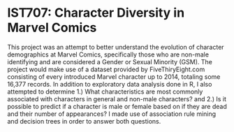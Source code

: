 # IST707: Character Diversity in Marvel Comics

This project was an attempt to better understand the evolution of character demographics at Marvel Comics, specifically those who are non-male identifying and are considered a Gender or Sexual Minority (GSM). The project would make use of a dataset provided by FiveThiryEight.com consisting of every introduced Marvel character up to 2014, totaling some 16,377 records. In addition to exploratory data analysis done in R, I also attempted to determine  1.) What characteristics are most commonly associated with characters in general and non-male characters? and 2.) Is it possible to predict if a character is male or female based on if they are dead and their number of appearances? I made use of association rule mining and decision trees in order to answer both questions. 

